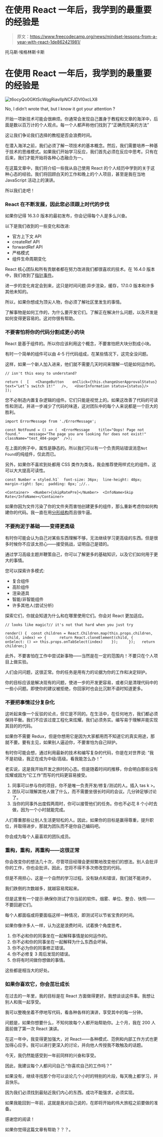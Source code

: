 # 在使用 React 一年后，我学到的最重要的经验是

> 原文：<https://www.freecodecamp.org/news/mindset-lessons-from-a-year-with-react-1de862421981/>

托马斯·埃格林斯卡斯

# 在使用 React 一年后，我学到的最重要的经验是

![t6ocyQo0GKtScWqgRiavllpNCFJDVI0xcLX8](img/12e33dd6b89294ed801539ad93ff8367.png)

No, I didn’t wrote that, but I know it got your attention ?

开始一项新技术可能会很麻烦。你通常会发现自己置身于教程和文章的海洋中，后面是数以百万计的个人观点。每一个人都声称他们找到了“正确而完美的方法”

这让我们争论我们选择的教程是否会浪费时间。

在潜入海洋之前，我们必须了解一项技术的基本概念。然后，我们需要培养一种基于技术的思维模式。如果我们开始学习反应，我们首先必须在反应中思考。只有在后来，我们才能开始将各种心态融合为一。

在这篇文章中，我们将介绍一些我从自己使用 React 的个人经历中学到的关于这种心态的经验。我们将回顾白天的工作和晚上的个人项目，甚至是我在当地 JavaScript 活动上的演讲。

所以我们走吧！

### React 在不断发展，因此您必须跟上时代的步伐

如果你记得 16.3.0 版本的最初发布，你会记得每个人是多么兴奋。

以下是我们收到的一些变化和改进:

*   官方上下文 API
*   createRef API
*   forwardRef API
*   严格模式
*   组件生命周期变化

React 核心团队和所有贡献者都在努力改进我们都很喜欢的技术。在 16.4.0 版本中，我们收到了[指针事件](https://reactjs.org/blog/2018/05/23/react-v-16-4.html)。

进一步的变化肯定会到来，这只是时间问题:异步渲染，缓存，17.0.0 版本和许多其他未知的。

所以，如果你想成为顶尖人物，你必须了解社区里发生的事情。

了解事物是如何工作的，为什么要开发它们。了解正在解决什么问题，以及开发是如何变得更容易的。这对你很有帮助。

### 不要害怕将你的代码分割成更小的块

React 是基于组件的。所以你应该利用这个概念，不要害怕把大块分割成小块。

有时一个简单的组件可以由 4-5 行代码组成，在某些情况下，这完全没问题。

这样，如果一个新人加入进来，他们就不需要几天时间来理解一切是如何运作的。

```
// isn't this easy to understand?
```

```
return (  [   <ChangeButton    onClick={this.changeUserApprovalStatus}    text="Let’s switch it!"   />,   <UserInformation status={status}/>   ]);
```

您不必制造内置复杂逻辑的组件。它们只能是视觉上的。如果这改善了代码的可读性和测试，并进一步减少了代码的味道，这对团队中的每个人来说都是一个巨大的胜利。

```
import ErrorMessage from './ErrorMessage';
```

```
const NotFound = () => (  <ErrorMessage    title="Oops! Page not found."    message="The page you are looking for does not exist!"    className="test_404-page"  />);
```

在上面的例子中，属性是静态的。所以我们可以有一个负责网站错误消息`Not Found`的纯组件，仅此而已。

另外，如果你不喜欢到处都用 CSS 类作为类名，我会推荐使用样式化的组件。这可以大大提高可读性。

```
const Number = styled.h1`  font-size: 36px;  line-height: 40px;  margin-right: 5px;  padding: 0px;`;//..
```

```
<Container>  <Number>{skipRatePre}</Number>  <InfoName>Skip Rate</InfoName></Container>
```

如果你因为文件污染了你的文件夹而害怕创建更多的组件，那么重新考虑你如何构建你的代码。我一直在用[分形结构](https://hackernoon.com/fractal-a-react-app-structure-for-infinite-scale-4dab943092af)而且很牛逼。

### 不要拘泥于基础——变得更高级

有时你可能会认为自己对某些东西理解不够，无法继续学习更高级的东西。但是很多时候你不应该太担心——接受挑战，证明自己是错的。

通过学习高级主题并鞭策自己，你可以了解更多的基础知识，以及它们如何用于更大的事情。

您可以探索许多模式:

*   复合组件
*   高阶组件
*   渲染道具
*   智能/非智能组件
*   许多其他人(尝试分析)

探索它们，你就会知道为什么和在哪里使用它们。你会对 React 更加适应。

```
// looks like magic?// it's not that hard when you just try
```

```
render() {  const children = React.Children.map(this.props.children,   (child, index) => {      return React.cloneElement(child, {        onSelect: () => this.props.onTabSelect(index)    });     });   return children;}
```

此外，不要害怕在工作中尝试新事物——当然是在一定的范围内！不要只在个人项目上做实验。

人们会问问题，这很正常。你的任务是用有力的论据为你的工作和决定辩护。

你的目标应该是解决现有的问题，使进一步的开发更容易，或者只是清理代码中的一些小问题。即使你的建议被拒绝，你回家时也会比沉默不语时知道更多。

### 不要把事情过分复杂化

这听起来像一个反驳的论点，但它是不同的。在生活中，在任何地方，我们都必须保持平衡。我们不应该过度工程化来炫耀。我们必须务实。编写易于理解并能实现其目的的代码。

如果你不需要 Redux，但是你想用它是因为大家都用而不知道它的真实用途，那就不要。要有主见，如果别人逼迫你，不要害怕为自己辩护。

有时你可能会想，通过利用最新的技术和编写复杂的代码，你是在对世界说:
“我不是初级，我正在成为中级/高级。看我能怎么办！”

老实说，这是我开始开发之旅时的心态。但是随着时间的推移，你会明白那些没有炫耀或因为“它工作”而写的代码更容易接受。

1.  同事可以参与你的项目，你不是唯一负责开发/修复/测试的人。插入 tas k >。
2.  团队可以理解其他人做了什么，而不需要坐很长时间的会议。几分钟足够讨论了。
3.  当你的同事外出度假两周时，你可以接管他们的任务。你也不必花 8 个小时去做，因为一个小时就能完成。

人们尊重那些让别人生活更轻松的人。因此，如果你的目标是赢得尊重，提升职位，并取得进步，那就为团队而不是你自己编码吧。

你会成为每个人最喜欢的团队成员。

### 重构，重构，再重构——这很正常

你会改变你的想法几十次，尽管项目经理会更频繁地改变他们的想法。别人会批评你的工作，你也会批评。因此，您将不得不多次修改您的代码。

但是不用担心，这是一个自然的学习过程。没有缺点和错误，我们就不能进步。

我们跌倒的次数越多，就越容易爬起来。

但是这里有一个提示:确保你测试了你当前的软件。烟雾、单位、整合、快照——不要回避它们。

每个人都面临或将要面临这样一种情况，即测试可以节省宝贵的时间。

如果你像许多人一样，认为这是浪费时间，试着换个角度思考。

1.  你不必和你的同事坐在一起解释事情是如何运作的。
2.  你不必和你的同事坐在一起解释为什么东西会坏掉。
3.  你不必为你的同事修正错误。
4.  你不必修复 3 周后发现的错误。
5.  你将有时间做你想做的事情。

这些都是相当大的好处。

### 如果你喜欢它，你会茁壮成长

在过去的一年里，我的目标是在 React 方面做得更好。我想谈谈这件事。我想让别人和我一起享受。

我可以整晚坐着不停地写代码，看各种各样的演讲，享受其中的每一分钟。

问题是，如果你想要什么，不知何故每个人都开始帮助你。上个月，我在 200 人面前做了第一次 React 演讲。

在这一年中，我变得更加强大，对 React——各种模式、范例和内部工作方式也更加得心应手。我可以进行更深入的讨论，并向他人传授我不敢触及的话题。

今天，我仍然能感受到一年前同样的兴奋和享受。

因此，我建议每个人都问问自己:“你喜欢自己的工作吗？”

如果没有，继续寻找那个你可以谈论几个小时的特别的片段，每天晚上都学习，并且快乐。

因为我们必须找到最贴近我们内心的东西。成功不能强求，必须实现。

如果我能回到一年前，这就是我对自己说的，在即将开始的伟大旅程之前要做的准备。

感谢您的阅读！

如果你觉得这篇文章有帮助？？？。